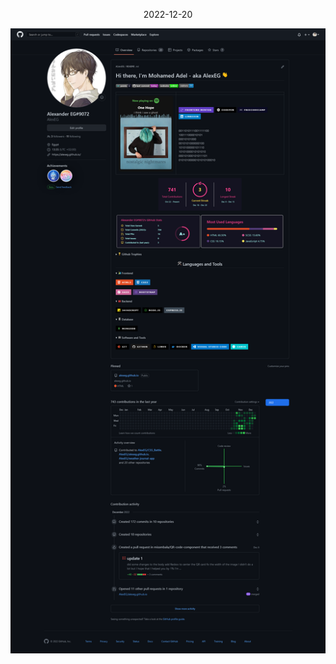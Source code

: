 
<p align="center"> 2022-12-20 </p>

![22-12-20](images/Screenshot%202022-12-20%20at%2013-35-17%20AlexEG%20-%20Overview.png)
